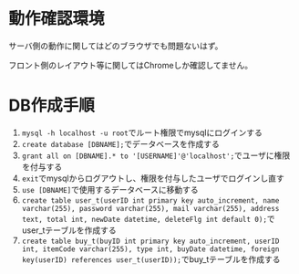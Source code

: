 # 動作確認環境

サーバ側の動作に関してはどのブラウザでも問題ないはず。

フロント側のレイアウト等に関してはChromeしか確認してません。

# DB作成手順

1. `mysql -h localhost -u root`でルート権限でmysqlにログインする
1. `create database [DBNAME];`でデータベースを作成する
1. `grant all on [DBNAME].* to '[USERNAME]'@'localhost';`でユーザに権限を付与する
1. `exit`でmysqlからログアウトし、権限を付与したユーザでログインし直す
1. `use [DBNAME]`で使用するデータベースに移動する
1. `create table user_t(userID int primary key auto_increment, name varchar(255), password varchar(255), mail varchar(255), address text, total int, newDate datetime, deleteFlg int default 0);`でuser\_tテーブルを作成する
1. `create table buy_t(buyID int primary key auto_increment, userID int, itemCode varchar(255), type int, buyDate datetime, foreign key(userID) references user_t(userID));`でbuy\_tテーブルを作成する
